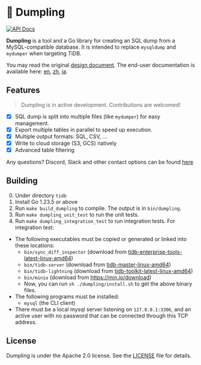 🥟 Dumpling
============

[![API Docs](https://img.shields.io/badge/go.dev-reference-007d9c?logo=go&logoColor=white)](https://pkg.go.dev/github.com/pingcap/tidb/dumpling)

**Dumpling** is a tool and a Go library for creating an SQL dump from a MySQL-compatible database.
It is intended to replace `mysqldump` and `mydumper` when targeting TiDB.

You may read the original [design document](https://github.com/pingcap/community/blob/master/archive/misc/rfc/2019-12-06-dumpling.md). The end-user documentation is available here: [en](https://docs.pingcap.com/tidb/stable/dumpling-overview), [zh](https://docs.pingcap.com/zh/tidb/stable/dumpling-overview), [ja](https://docs.pingcap.com/ja/tidb/stable/dumpling-overview).

Features
--------

> Dumpling is in active development. Contributions are welcomed!

- [x] SQL dump is split into multiple files (like `mydumper`) for easy management.
- [x] Export multiple tables in parallel to speed up execution.
- [x] Multiple output formats: SQL, CSV, ...
- [x] Write to cloud storage (S3, GCS) natively
- [x] Advanced table filtering

Any questions? Discord, Slack and other contact options can be found [here](https://docs.pingcap.com/tidb/stable/support)

Building
--------

0. Under directory `tidb`
1. Install Go 1.23.5 or above
2. Run `make build_dumpling` to compile. The output is in `bin/dumpling`.
3. Run `make dumpling_unit_test` to run the unit tests.
4. Run `make dumpling_integration_test` to run integration tests. For integration test:
  - The following executables must be copied or generated or linked into these locations:
    * `bin/sync_diff_inspector` (download from [tidb-enterprise-tools-latest-linux-amd64](http://download.pingcap.org/tidb-enterprise-tools-latest-linux-amd64.tar.gz))
    * `bin/tidb-server` (download from [tidb-master-linux-amd64](https://download.pingcap.org/tidb-master-linux-amd64.tar.gz))
    * `bin/tidb-lightning` (download from [tidb-toolkit-latest-linux-amd64](https://download.pingcap.org/tidb-toolkit-latest-linux-amd64.tar.gz))
    * `bin/minio` (download from <https://min.io/download>)
    * Now, you can run `sh ./dumpling/install.sh` to get the above binary files.
  - The following programs must be installed:
    * `mysql` (the CLI client)
  - There must be a local mysql server listening on `127.0.0.1:3306`, and an active user with no password that can be connected through this TCP address.

License
-------

Dumpling is under the Apache 2.0 license. See the [LICENSE](../LICENSE) file for details.
